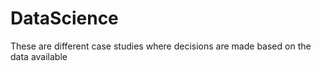 # DataScience
These are different case studies where decisions are made based on the data available
